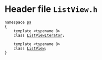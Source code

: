 # Header file `ListView.h`<a id="ListView.h"></a>

<pre><code class="language-cpp">namespace <a href='doc_Rect.md#Rect.h'>pa</a>
{
    template &lt;typename B&gt;
    class <a href='doc_ListView.md#ListView.h'>ListViewIterator</a>;
    
    template &lt;typename B&gt;
    class <a href='doc_ListView.md#ListView.h'>ListView</a>;
}</code></pre>
